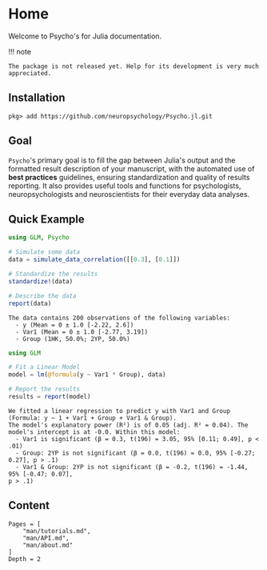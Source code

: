 # Home

Welcome to Psycho's for Julia documentation.


!!! note

    The package is not released yet. Help for its development is very much appreciated.


## Installation

```
pkg> add https://github.com/neuropsychology/Psycho.jl.git
```

## Goal

`Psycho`'s primary goal is to fill the gap between Julia's output and the formatted result description of your manuscript, with the automated use of **best practices** guidelines, ensuring standardization and quality of results reporting.
It also provides useful tools and functions for psychologists, neuropsychologists and neuroscientists for their everyday data analyses.


## Quick Example

```julia
using GLM, Psycho

# Simulate some data
data = simulate_data_correlation([[0.3], [0.1]])

# Standardize the results
standardize!(data)

# Describe the data
report(data)
```
```
The data contains 200 observations of the following variables:
  - y (Mean = 0 ± 1.0 [-2.22, 2.6])
  - Var1 (Mean = 0 ± 1.0 [-2.77, 3.19])
  - Group (1HK, 50.0%; 2YP, 50.0%)
```

```julia
using GLM

# Fit a Linear Model
model = lm(@formula(y ~ Var1 * Group), data)

# Report the results
results = report(model)
```
```
We fitted a linear regression to predict y with Var1 and Group (Formula: y ~ 1 + Var1 + Group + Var1 & Group).
The model's explanatory power (R²) is of 0.05 (adj. R² = 0.04). The model's intercept is at -0.0. Within this model:
  - Var1 is significant (β = 0.3, t(196) = 3.05, 95% [0.11; 0.49], p < .01)
  - Group: 2YP is not significant (β = 0.0, t(196) = 0.0, 95% [-0.27; 0.27], p > .1)
  - Var1 & Group: 2YP is not significant (β = -0.2, t(196) = -1.44, 95% [-0.47; 0.07],
p > .1)
```

## Content

```@contents
Pages = [
    "man/tutorials.md",
    "man/API.md",
    "man/about.md"
]
Depth = 2
```
